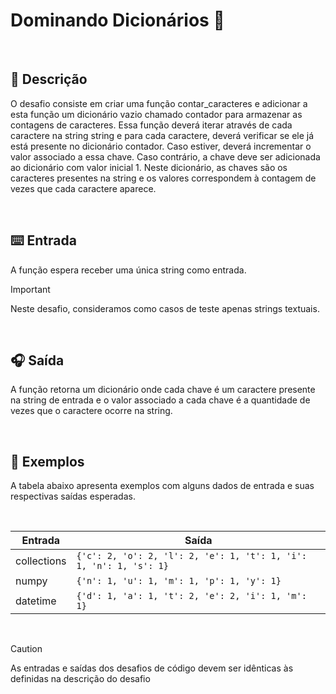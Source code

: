 #  Dominando Dicionários :dart:

<br>

## :memo: **Descrição** 

O desafio consiste em criar uma função contar_caracteres e adicionar a esta função um dicionário vazio chamado contador para armazenar as contagens de caracteres. Essa função deverá iterar através de cada caractere na string string e para cada caractere, deverá verificar se ele já está presente no dicionário contador. Caso estiver, deverá incrementar o valor associado a essa chave. Caso contrário, a chave deve ser adicionada ao dicionário com valor inicial 1. Neste dicionário, as chaves são os caracteres presentes na string e os valores correspondem à contagem de vezes que cada caractere aparece.

<br/>


## ⌨️ **Entrada**

A função espera receber uma única string como entrada. 

> [!IMPORTANT]
> Neste desafio, consideramos como casos de teste apenas strings textuais.

<br/>

## 🎧 **Saída**

A função retorna um dicionário onde cada chave é um caractere presente na string de entrada e o valor associado a cada chave é a quantidade de vezes que o caractere ocorre na string.

<br/>

## 📲 **Exemplos**

A tabela abaixo apresenta exemplos com alguns dados de entrada e suas respectivas saídas esperadas. 

<br/>

| Entrada     | Saída                                                              |
| ----------- | ------------------------------------------------------------------ |
| collections | `{'c': 2, 'o': 2, 'l': 2, 'e': 1, 't': 1, 'i': 1, 'n': 1, 's': 1}` |
| numpy       | `{'n': 1, 'u': 1, 'm': 1, 'p': 1, 'y': 1}`                         |
| datetime    | `{'d': 1, 'a': 1, 't': 2, 'e': 2, 'i': 1, 'm': 1}`                 |

<br/>

> [!CAUTION]
> As entradas e saídas dos desafios de código devem ser idênticas às definidas na descrição do desafio
